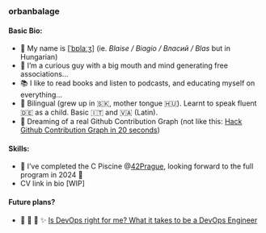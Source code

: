 ### orbanbalage

#### Basic Bio:
- 👋 My name is [[ˈbɒlaːʒ]](http://ipa-reader.xyz/?text=%5B%CB%88b%C9%92la%CB%90%CA%92%5D&voice=) (ie. _Blaise / Biagio / Власий / Blas_ but in Hungarian)
- 👀 I’m a curious guy with a big mouth and mind generating free associations...
- 📚 I like to read books and listen to podcasts, and educating myself on everything...
- 🏡 Bilingual (grew up in 🇸🇰, mother tongue 🇭🇺). Learnt to speak fluent 🇩🇪 as a child. Basic 🇮🇹 and 🇻🇦 (Latin).
- 🤖 Dreaming of a real Github Contribution Graph (not like this: [Hack Github Contribution Graph in 20 seconds](https://www.youtube.com/watch?v=2q--gA97caM))

#### Skills:
- 🌱 I’ve completed the C Piscine @[42Prague](https://www.42prague.com/), looking forward to the full program in 2024 🥳
- CV link in bio [WIP]


#### Future plans?
- 🎱 🎲 🔮 ✨ [Is DevOps right for me? What it takes to be a DevOps Engineer](https://www.youtube.com/watch?v=Ms_jTcERvMY)

<!---
orbanbalage/orbanbalage is a ✨ special ✨ repository because its `README.md` (this file) appears on your GitHub profile.
You can click the Preview link to take a look at your changes.
--->

